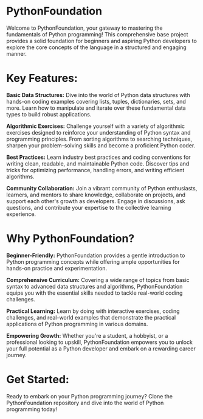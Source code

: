 # PythonFoundation
Welcome to PythonFoundation, your gateway to mastering the fundamentals of Python programming! This comprehensive base project provides a solid foundation for beginners and aspiring Python developers to explore the core concepts of the language in a structured and engaging manner.
# Key Features:

**Basic Data Structures:** Dive into the world of Python data structures with hands-on coding examples covering lists, tuples, dictionaries, sets, and more. Learn how to manipulate and iterate over these fundamental data types to build robust applications.

**Algorithmic Exercises:** Challenge yourself with a variety of algorithmic exercises designed to reinforce your understanding of Python syntax and programming principles. From sorting algorithms to searching techniques, sharpen your problem-solving skills and become a proficient Python coder.

**Best Practices:** Learn industry best practices and coding conventions for writing clean, readable, and maintainable Python code. Discover tips and tricks for optimizing performance, handling errors, and writing efficient algorithms.

**Community Collaboration:** Join a vibrant community of Python enthusiasts, learners, and mentors to share knowledge, collaborate on projects, and support each other's growth as developers. Engage in discussions, ask questions, and contribute your expertise to the collective learning experience.

# Why PythonFoundation?

**Beginner-Friendly:** PythonFoundation provides a gentle introduction to Python programming concepts while offering ample opportunities for hands-on practice and experimentation.

**Comprehensive Curriculum:** Covering a wide range of topics from basic syntax to advanced data structures and algorithms, PythonFoundation equips you with the essential skills needed to tackle real-world coding challenges.

**Practical Learning:** Learn by doing with interactive exercises, coding challenges, and real-world examples that demonstrate the practical applications of Python programming in various domains.

**Empowering Growth:** Whether you're a student, a hobbyist, or a professional looking to upskill, PythonFoundation empowers you to unlock your full potential as a Python developer and embark on a rewarding career journey.

# Get Started:
Ready to embark on your Python programming journey? Clone the PythonFoundation repository and dive into the world of Python programming today!
